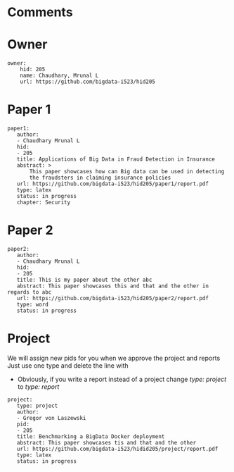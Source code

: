 # Comments

# Owner

```
owner:
    hid: 205
    name: Chaudhary, Mrunal L
    url: https://github.com/bigdata-i523/hid205
```

# Paper 1

```
paper1:
   author: 
   - Chaudhary Mrunal L
   hid:
   - 205
   title: Applications of Big Data in Fraud Detection in Insurance
   abstract: >
       This paper showcases how can Big data can be used in detecting
       the fraudsters in claiming insurance policies
   url: https://github.com/bigdata-i523/hid205/paper1/report.pdf
   type: latex
   status: in progress
   chapter: Security
```
   
# Paper 2

```
paper2:
   author: 
   - Chaudhary Mrunal L
   hid:
   - 205
   title: This is my paper about the other abc
   abstract: This paper showcases this and that and the other in regards to abc
   url: https://github.com/bigdata-i523/hid205/paper2/report.pdf
   type: word
   status: in progress
```

# Project 

We will assign new pids for you when we approve the project and reports   
Just use one type and delete the line with 

* Obviously, if you write a report instead of a project change *type: project* to *type: report*

```
project:
   type: project
   author: 
   - Gregor von Laszewski
   pid:
   - 205
   title: Benchmarking a BigData Docker deployment
   abstract: This paper showcases tis and that and the other 
   url: https://github.com/bigdata-i523/hidid205/project/report.pdf
   type: latex
   status: in progress
```
   
